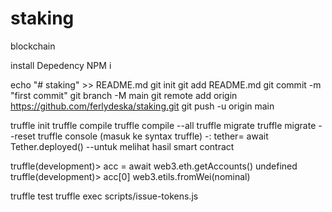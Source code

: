 # staking
blockchain

install Depedency NPM i

echo "# staking" >> README.md
git init
git add README.md
git commit -m "first commit"
git branch -M main
git remote add origin https://github.com/ferlydeska/staking.git
git push -u origin main


truffle init
truffle compile
truffle compile --all
truffle migrate
truffle migrate --reset
truffle console (masuk ke syntax truffle)
    -: tether= await Tether.deployed() --untuk melihat hasil smart contract

truffle(development)> acc = await web3.eth.getAccounts()
undefined
truffle(development)> acc[0]
web3.etils.fromWei(nominal)

truffle test
truffle exec scripts/issue-tokens.js
